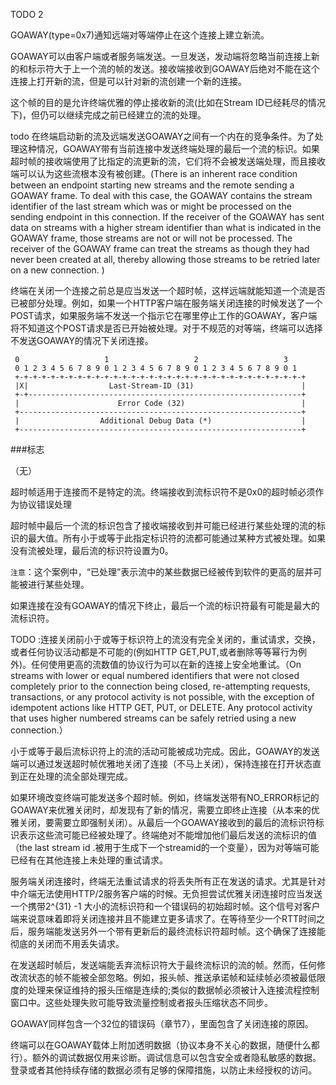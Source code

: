 TODO 2

GOAWAY(type=0x7)通知远端对等端停止在这个连接上建立新流。

GOAWAY可以由客户端或者服务端发送。一旦发送，发动端将忽略当前连接上新的和标示符大于上一个流的帧的发送。接收端接收到GOAWAY后绝对不能在这个连接上打开新的流，但是可以针对新的流创建一个新的连接。

这个帧的目的是允许终端优雅的停止接收新的流(比如在Stream ID已经耗尽的情况下)，但仍可以继续完成之前已经建立的流的处理。


todo 在终端启动新的流及远端发送GOAWAY之间有一个内在的竞争条件。为了处理这种情况，GOAWAY带有当前连接中发送终端处理的最后一个流的标识。如果超时帧的接收端使用了比指定的流更新的流，它们将不会被发送端处理，而且接收端可以认为这些流根本没有被创建。(There is an inherent race condition between an endpoint starting new streams and the remote sending a GOAWAY frame. To deal with this case, the GOAWAY contains the stream identifier of the last stream which was or might be processed on the sending endpoint in this connection. If the receiver of the GOAWAY has sent data on streams with a higher stream identifier than what is indicated in the GOAWAY frame, those streams are not or will not be processed. The receiver of the GOAWAY frame can treat the streams as though they had never been created at all, thereby allowing those streams to be retried later on a new connection.
)

终端在关闭一个连接之前总是应当发送一个超时帧，这样远端就能知道一个流是否已被部分处理。例如，如果一个HTTP客户端在服务端关闭连接的时候发送了一个POST请求，如果服务端不发送一个指示它在哪里停止工作的GOAWAY，客户端将不知道这个POST请求是否已开始被处理。对于不规范的对等端，终端可以选择不发送GOAWAY的情况下关闭连接。


```
 0                   1                   2                   3
 0 1 2 3 4 5 6 7 8 9 0 1 2 3 4 5 6 7 8 9 0 1 2 3 4 5 6 7 8 9 0 1
 +-+-+-+-+-+-+-+-+-+-+-+-+-+-+-+-+-+-+-+-+-+-+-+-+-+-+-+-+-+-+-+-+
 |X|                  Last-Stream-ID (31)                        |
 +-+-------------------------------------------------------------+
 |                      Error Code (32)                          |
 +---------------------------------------------------------------+
 |                  Additional Debug Data (*)                    |
 +---------------------------------------------------------------+
```

###标志

（无）

超时帧适用于连接而不是特定的流。终端接收到流标识符不是0x0的超时帧必须作为协议错误处理

超时帧中最后一个流的标识包含了接收端接收到并可能已经进行某些处理的流的标识的最大值。所有小于或等于此指定标识符的流都可能通过某种方式被处理。如果没有流被处理，最后流的标识符设置为0。

`注意`：这个案例中，“已处理”表示流中的某些数据已经被传到软件的更高的层并可能被进行某些处理。

如果连接在没有GOAWAY的情况下终止，最后一个流的标识符最有可能是最大的流标识符。

TODO :连接关闭前小于或等于标识符上的流没有完全关闭的，重试请求，交换，或者任何协议活动都是不可能的(例如HTTP GET,PUT,或者删除等等幂行为例外)。任何使用更高的流数值的协议行为可以在新的连接上安全地重试。（On streams with lower or equal numbered identifiers that were not closed completely prior to the connection being closed, re-attempting requests, transactions, or any protocol activity is not possible, with the exception of idempotent actions like HTTP GET, PUT, or DELETE. Any protocol activity that uses higher numbered streams can be safely retried using a new connection.）

小于或等于最后流标识符上的流的活动可能被成功完成。因此，GOAWAY的发送端可以通过发送超时帧优雅地关闭了连接（不马上关闭），保持连接在打开状态直到正在处理的流全部处理完成。


如果环境改变终端可能发送多个超时帧。例如，终端发送带有NO_ERROR标记的GOAWAY来优雅关闭时，却发现有了新的情况，需要立即终止连接（从本来的优雅关闭，要需要立即强制关闭）。从最后一个GOAWAY接收到的最后的流标识符标识表示这些流可能已经被处理了。终端绝对不能增加他们最后发送的流标识的值（the last stream id .被用于生成下一个streamid的一个变量），因为对等端可能已经有在其他连接上未处理的重试请求。

服务端关闭连接时，终端无法重试请求的将丢失所有正在发送的请求。尤其是针对中介端无法使用HTTP/2服务客户端的时候。无负担尝试优雅关闭连接时应当发送一个携带2^{31} -1 大小的流标识符和一个错误码的初始超时帧。这个信号对客户端来说意味着即将关闭连接并且不能建立更多请求了。在等待至少一个RTT时间之后，服务端能发送另外一个带有更新后的最终流标识符超时帧。这个确保了连接能彻底的关闭而不用丢失请求。

在发送超时帧后，发送端能丢弃流标识符大于最终流标识的流的帧。然而，任何修改流状态的帧不能被全部忽略。例如，报头帧、推送承诺帧和延续帧必须被最低限度的处理来保证维持的报头压缩是连续的;类似的数据帧必须被计入连接流程控制窗口中。这些处理失败可能导致流量控制或者报头压缩状态不同步。


GOAWAY同样包含一个32位的错误码（章节7），里面包含了关闭连接的原因。


终端可以在GOAWAY载体上附加透明数据（协议本身不关心的数据，随便什么都行）。额外的调试数据仅用来诊断。调试信息可以包含安全或者隐私敏感的数据。登录或者其他持续存储的数据必须有足够的保障措施，以防止未经授权的访问。
